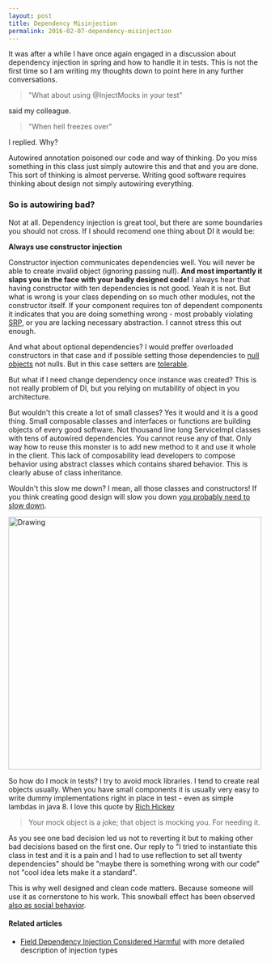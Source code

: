 ```yaml
---
layout: post
title: Dependency Misinjection
permalink: 2016-02-07-dependency-misinjection
---
```

It was after a while I have once again engaged in a discussion about dependency injection in spring and how to handle it in tests. This is not the first time so I am writing my thoughts down to point here in any further conversations.

> "What about using @InjectMocks in your test" 

said my colleague. 

> "When hell freezes over" 

I replied. Why?

Autowired annotation poisoned our code and way of thinking. Do you miss something in this class just simply autowire this and that and you are done. This sort of thinking is almost perverse. Writing good software requires thinking about design not simply autowiring everything.

### So is autowiring bad? 
Not at all. Dependency injection is great tool, but there are some boundaries you should not cross.
If I should recomend one thing about DI it would be:

**Always use constructor injection**

Constructor injection communicates dependencies well.
You will never be able to create invalid object (ignoring passing null). 
**And most importantly it slaps you in the face with your badly designed code!** I always hear that having constructor with ten dependencies is not good. Yeah it is not. But what is wrong is your class depending on so much other modules, not the constructor itself. If your component requires ton of dependent components it indicates that you are doing something wrong - most probably violating [SRP](http://butunclebob.com/ArticleS.UncleBob.PrinciplesOfOod), or you are lacking necessary abstraction. I cannot stress this out enough. 

And what about optional dependencies? I would preffer overloaded constructors in that case and if possible setting those dependencies to [null objects](https://martinfowler.com/eaaCatalog/specialCase.html) not nulls. But in this case setters are [tolerable](https://xkcd.com/292/).

But what if I need change dependency once instance was created? This is not really problem of DI, but you relying on mutability of object in you architecture.

But wouldn't this create a lot of small classes? Yes it would and it is a good thing. Small composable classes and interfaces or functions are building objects of every good software. Not thousand line long ServiceImpl classes with tens of autowired dependencies. You cannot reuse any of that. Only way how to reuse this monster is to add new method to it and use it whole in the client. This lack of composability lead developers to compose behavior using abstract classes which contains shared behavior. This is clearly abuse of class inheritance. 

Wouldn't this slow me down? I mean, all those classes and constructors! If you think creating good design will slow you down [you probably need to slow down](https://twitter.com/compscifact/status/664484395127062528).

<img src="https://i2.wp.com/ecbiz168.inmotionhosting.com/~perfor21/performancemanagementcompanyblog.com/wp-content/uploads/2014/03/tobusytoimprove.jpg" alt="Drawing" style="width: 500px;"/>

So how do I mock in tests? I try to avoid mock libraries. I tend to create real objects usually. When you have small components it is usually very easy to write dummy implementations right in place in test - even as simple lambdas in java 8. I love this  quote by [Rich Hickey](https://twitter.com/richhickey?lang=en)
 
> Your mock object is a joke; that object is mocking you. For needing it.

As you see one bad decision led us not to reverting it but to making other bad decisions based on the first one. 
Our reply to "I tried to instantiate this class in test and it is a pain and I had to use reflection to set all twenty dependencies" should be "maybe there is something wrong with our code" not "cool idea lets make it a&nbsp;standard".

This is why well designed and clean code matters. Because someone will use it as cornerstone to his work. This snowball effect has been observed [also as social behavior](https://en.wikipedia.org/wiki/Broken_windows_theory).

#### Related articles
* [Field Dependency Injection Considered Harmful](http://vojtechruzicka.com/field-dependency-injection-considered-harmful/) with more detailed description of injection types 